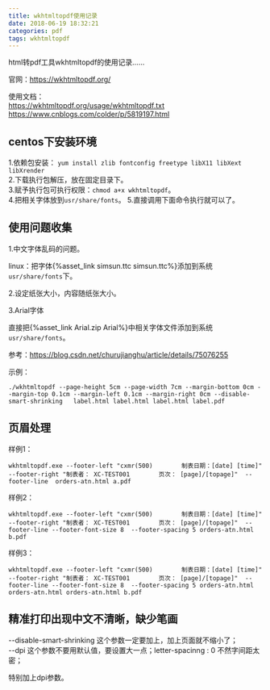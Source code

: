 ```yaml
---
title: wkhtmltopdf使用记录
date: 2018-06-19 18:32:21
categories: pdf
tags: wkhtmltopdf
---
```


html转pdf工具wkhtmltopdf的使用记录……

官网：https://wkhtmltopdf.org/

使用文档：   
https://wkhtmltopdf.org/usage/wkhtmltopdf.txt
https://www.cnblogs.com/colder/p/5819197.html

## centos下安装环境

1.依赖包安装： `yum install zlib fontconfig freetype libX11 libXext libXrender`   
2.下载执行包解压，放在固定目录下。  
3.赋予执行包可执行权限：`chmod a+x wkhtmltopdf`。     
4.把相关字体放到`usr/share/fonts`。 
5.直接调用下面命令执行就可以了。

## 使用问题收集

1.中文字体乱码的问题。

linux：把字体{%asset_link simsun.ttc simsun.ttc%}添加到系统`usr/share/fonts`下。

2.设定纸张大小，内容随纸张大小。

3.Arial字体

直接把{%asset_link Arial.zip Arial%}中相关字体文件添加到系统`usr/share/fonts`。

参考：https://blog.csdn.net/churujianghu/article/details/75076255

示例：   
  
    ./wkhtmltopdf --page-height 5cm --page-width 7cm --margin-bottom 0cm --margin-top 0.1cm --margin-left 0.1cm --margin-right 0cm --disable-smart-shrinking   label.html label.html label.html label.pdf

## 页眉处理
    
样例1：
    
    wkhtmltopdf.exe --footer-left "cxmr(500)        制表日期：[date] [time]"  --footer-right "制表者： XC-TEST001        页次： [page]/[topage]"  --footer-line  orders-atn.html a.pdf

样例2：

    wkhtmltopdf.exe --footer-left "cxmr(500)        制表日期：[date] [time]"  --footer-right "制表者： XC-TEST001        页次： [page]/[topage]"  --footer-line --footer-font-size 8  --footer-spacing 5 orders-atn.html b.pdf
    
样例3：
    
    wkhtmltopdf.exe --footer-left "cxmr(500)        制表日期：[date] [time]"  --footer-right "制表者： XC-TEST001        页次： [page]/[topage]"  --footer-line --footer-font-size 8  --footer-spacing 5 orders-atn.html orders-atn.html orders-atn.html b.pdf  
    
## 精准打印出现中文不清晰，缺少笔画

--disable-smart-shrinking   这个参数一定要加上，加上页面就不缩小了；    
--dpi 这个参数不要用默认值，要设置大一点；letter-spacinng : 0  不然字间距太密；     

特别加上dpi参数。